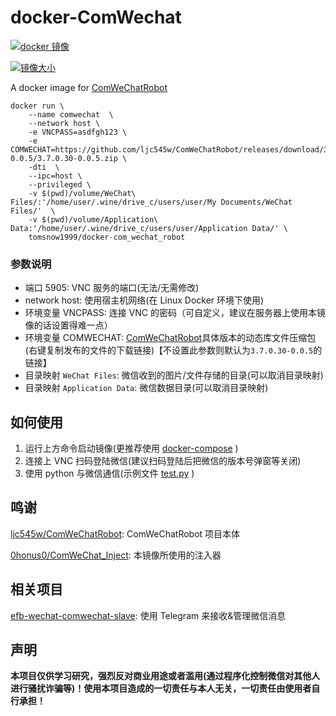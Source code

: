 # docker-ComWechat
[![docker 镜像](https://dockeri.co/image/tomsnow1999/docker-com_wechat_robot)](https://hub.docker.com/r/tomsnow1999/docker-com_wechat_robot/tags)

[![镜像大小](https://badgen.net/docker/size/tomsnow1999/docker-com_wechat_robot)](https://hub.docker.com/r/tomsnow1999/docker-com_wechat_robot/tags)

A docker image for [ComWeChatRobot](https://github.com/ljc545w/ComWeChatRobot)


``` shell
docker run \
    --name comwechat  \
    --network host \
    -e VNCPASS=asdfgh123 \
    -e COMWECHAT=https://github.com/ljc545w/ComWeChatRobot/releases/download/3.7.0.30-0.0.5/3.7.0.30-0.0.5.zip \
    -dti  \
    --ipc=host \
    --privileged \
    -v $(pwd)/volume/WeChat\ Files/:'/home/user/.wine/drive_c/users/user/My Documents/WeChat Files/'  \
    -v $(pwd)/volume/Application\ Data:'/home/user/.wine/drive_c/users/user/Application Data/' \
    tomsnow1999/docker-com_wechat_robot
```

### 参数说明
* 端口 5905: VNC 服务的端口(无法/无需修改)
* network host: 使用宿主机网络(在 Linux Docker 环境下使用)
* 环境变量 VNCPASS: 连接 VNC 的密码（可自定义，建议在服务器上使用本镜像的话设置得难一点）
* 环境变量 COMWECHAT: [ComWeChatRobot](https://github.com/ljc545w/ComWeChatRobot/releases)具体版本的动态库文件压缩包(右键复制发布的文件的下载链接)【不设置此参数则默认为`3.7.0.30-0.0.5`的链接】
* 目录映射 `WeChat Files`: 微信收到的图片/文件存储的目录(可以取消目录映射)
* 目录映射 `Application Data`: 微信数据目录(可以取消目录映射)

## 如何使用
1. 运行上方命令启动镜像(更推荐使用 [docker-compose](./docker-compose.yaml) )
2. 连接上 VNC 扫码登陆微信(建议扫码登陆后把微信的版本号弹窗等关闭)
3. 使用 python 与微信通信(示例文件 [test.py](./test.py) )


## 鸣谢
[ljc545w/ComWeChatRobot](https://github.com/ljc545w/ComWeChatRobot): ComWeChatRobot 项目本体

[0honus0/ComWeChat_Inject](https://github.com/0honus0/ComWeChat_Inject): 本镜像所使用的注入器

## 相关项目
[efb-wechat-comwechat-slave](https://github.com/0honus0/efb-wechat-comwechat-slave): 使用 Telegram 来接收&管理微信消息

## 声明
**本项目仅供学习研究，强烈反对商业用途或者滥用(通过程序化控制微信对其他人进行骚扰诈骗等)！使用本项目造成的一切责任与本人无关，一切责任由使用者自行承担！**
